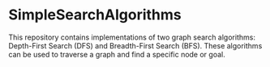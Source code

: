 # SimpleSearchAlgorithms
This repository contains implementations of two graph search algorithms: Depth-First Search (DFS) and Breadth-First Search (BFS). These algorithms can be used to traverse a graph and find a specific node or goal.
